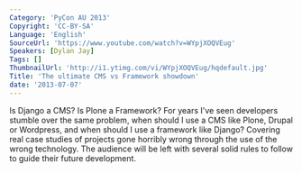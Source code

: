 ```yaml
---
Category: 'PyCon AU 2013'
Copyright: 'CC-BY-SA'
Language: 'English'
SourceUrl: 'https://www.youtube.com/watch?v=WYpjXOQVEug'
Speakers: [Dylan Jay]
Tags: []
ThumbnailUrl: 'http://i1.ytimg.com/vi/WYpjXOQVEug/hqdefault.jpg'
Title: 'The ultimate CMS vs Framework showdown'
date: '2013-07-07'
---
```

Is Django a CMS? Is Plone a Framework? For years I've seen developers stumble over the same problem, when should I use a CMS like Plone, Drupal or Wordpress, and when should I use a framework like Django? Covering real case studies of projects gone horribly wrong through the use of the wrong technology. The audience will be left with several solid rules to follow to guide their future development.